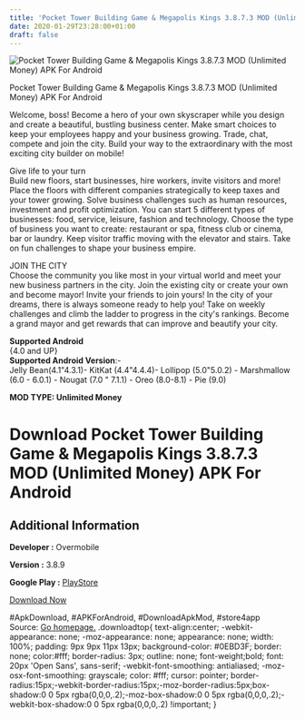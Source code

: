 ```yaml
---
title: 'Pocket Tower Building Game & Megapolis Kings 3.8.7.3 MOD (Unlimited Money) APK For Android'
date: 2020-01-29T23:28:00+01:00
draft: false
---
```


![Pocket Tower Building Game & Megapolis Kings 3.8.7.3 MOD (Unlimited Money) APK For Android](https://i1.wp.com/apkhome.net/wp-content/uploads/2020/01/Pocket-Tower-Building-Game-Megapolis-Kings-3.8.7.3-MOD-Unlimited-Money.png "Pocket Tower Building Game & Megapolis Kings 3.8.7.3 MOD (Unlimited Money) APK For Android")

  

Pocket Tower Building Game & Megapolis Kings 3.8.7.3 MOD (Unlimited Money) APK For Android

Welcome, boss! Become a hero of your own skyscraper while you design and create a beautiful, bustling business center. Make smart choices to keep your employees happy and your business growing. Trade, chat, compete and join the city. Build your way to the extraordinary with the most exciting city builder on mobile!

Give life to your turn  
Build new floors, start businesses, hire workers, invite visitors and more! Place the floors with different companies strategically to keep taxes and your tower growing. Solve business challenges such as human resources, investment and profit optimization. You can start 5 different types of businesses: food, service, leisure, fashion and technology. Choose the type of business you want to create: restaurant or spa, fitness club or cinema, bar or laundry. Keep visitor traffic moving with the elevator and stairs. Take on fun challenges to shape your business empire.

JOIN THE CITY  
Choose the community you like most in your virtual world and meet your new business partners in the city. Join the existing city or create your own and become mayor! Invite your friends to join yours! In the city of your dreams, there is always someone ready to help you! Take on weekly challenges and climb the ladder to progress in the city's rankings. Become a grand mayor and get rewards that can improve and beautify your city.

**Supported Android**  
{4.0 and UP}  
**Supported Android Version**:-  
Jelly Bean(4.1"4.3.1)- KitKat (4.4"4.4.4)- Lollipop (5.0"5.0.2) - Marshmallow (6.0 - 6.0.1) - Nougat (7.0 " 7.1.1) - Oreo (8.0-8.1) - Pie (9.0)

**MOD TYPE: Unlimited Money**

Download Pocket Tower Building Game & Megapolis Kings 3.8.7.3 MOD (Unlimited Money) APK For Android
===================================================================================================

Additional Information
----------------------

**Developer :** Overmobile

**Version :** 3.8.9

**Google Play :** [PlayStore](https://play.google.com/store/apps/details?id=ru.overmobile.tower&hl=en)

  

[Download Now](https://store4app.co/post/pocket-tower-building-game-amp-megapolis-kings-3-8-7-3-mod-unlimited-money-apk-for-android_1580325731)

  
#ApkDownload, #APKForAndroid, #DownloadApkMod, #store4app  
Source: [Go homepage.](https://store4app.co/post/pocket-tower-building-game-amp-megapolis-kings-3-8-7-3-mod-unlimited-money-apk-for-android_1580325731) .downloadtop{ text-align:center; -webkit-appearance: none; -moz-appearance: none; appearance: none; width: 100%; padding: 9px 9px 11px 13px; background-color: #0EBD3F; border: none; color:#fff; border-radius: 3px; outline: none; font-weight;bold; font: 20px 'Open Sans', sans-serif; -webkit-font-smoothing: antialiased; -moz-osx-font-smoothing: grayscale; color: #fff; cursor: pointer; border-radius:15px;-webkit-border-radius:15px;-moz-border-radius:5px;box-shadow:0 0 5px rgba(0,0,0,.2);-moz-box-shadow:0 0 5px rgba(0,0,0,.2);-webkit-box-shadow:0 0 5px rgba(0,0,0,.2) !important; }